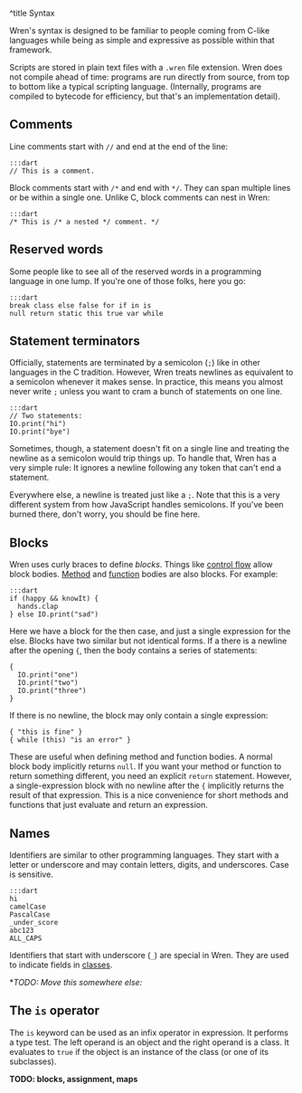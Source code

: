 ^title Syntax

Wren's syntax is designed to be familiar to people coming from C-like languages while being as simple and expressive as possible within that framework.

Scripts are stored in plain text files with a `.wren` file extension. Wren does
not compile ahead of time: programs are run directly from source, from top to
bottom like a typical scripting language. (Internally, programs are compiled to
bytecode for efficiency, but that's an implementation detail).

## Comments

Line comments start with `//` and end at the end of the line:

    :::dart
    // This is a comment.

Block comments start with `/*` and end with `*/`. They can span multiple lines
or be within a single one. Unlike C, block comments can nest in Wren:

    :::dart
    /* This is /* a nested */ comment. */

## Reserved words

Some people like to see all of the reserved words in a programming language in
one lump. If you're one of those folks, here you go:

    :::dart
    break class else false for if in is
    null return static this true var while

## Statement terminators

Officially, statements are terminated by a semicolon (`;`) like in other
languages in the C tradition. However, Wren treats newlines as equivalent
to a semicolon whenever it makes sense. In practice, this means you almost
never write `;` unless you want to cram a bunch of statements on one line.

    :::dart
    // Two statements:
    IO.print("hi")
    IO.print("bye")

Sometimes, though, a statement doesn't fit on a single line and treating the
newline as a semicolon would trip things up. To handle that, Wren has a very
simple rule: It ignores a newline following any token that can't end a
statement.

Everywhere else, a newline is treated just like a `;`. Note that this is a very
different system from how JavaScript handles semicolons. If you've been burned
there, don't worry, you should be fine here.

## Blocks

Wren uses curly braces to define *blocks*. Things like [control flow](branching.html) allow block bodies. [Method](method-calls.html) and [function](functions.html) bodies are also blocks. For example:

    :::dart
    if (happy && knowIt) {
      hands.clap
    } else IO.print("sad")

Here we have a block for the then case, and just a single expression for the else. Blocks have two similar but not identical forms. If a there is a newline after the opening `{`, then the body contains a series of statements:

    {
      IO.print("one")
      IO.print("two")
      IO.print("three")
    }

If there is no newline, the block may only contain a single expression:

    { "this is fine" }
    { while (this) "is an error" }

These are useful when defining method and function bodies. A normal block body implicitly returns `null`. If you want your method or function to return something different, you need an explicit `return` statement. However, a single-expression block with no newline after the `{` implicitly returns the result of that expression. This is a nice convenience for short methods and functions that just evaluate and return an expression.

## Names

Identifiers are similar to other programming languages. They start with a letter or underscore and may contain letters, digits, and underscores. Case is sensitive.

    :::dart
    hi
    camelCase
    PascalCase
    _under_score
    abc123
    ALL_CAPS

Identifiers that start with underscore (`_`) are special in Wren. They are used to indicate fields in [classes](classes.html).

**TODO: Move this somewhere else:*

## The `is` operator

The `is` keyword can be used as an infix operator in expression. It performs a
type test. The left operand is an object and the right operand is a class. It
evaluates to `true` if the object is an instance of the class (or one of its
subclasses).

**TODO: blocks, assignment, maps**
